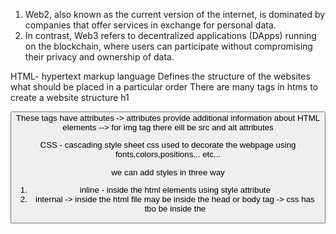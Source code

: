 1) Web2, also known as the current version of the internet, is dominated by companies that offer services in exchange for personal data. 
2) In contrast, Web3 refers to decentralized applications (DApps) running on the blockchain, where users can participate without compromising their privacy and ownership of data.

HTML- hypertext markup language
Defines the structure of the websites what should be placed in a particular order 
There are many tags in htms to create a website structure h1 <img> <p> <a> <button> <form>
These tags have attributes -> attributes provide additional information about HTML elements --> for img tag there eill be src and alt attributes 


CSS - cascading style sheet
css used to decorate the webpage using fonts,colors,positions... etc...

we can add styles in three way 
1) inline - inside the html elements using style attribute
2) internal -> inside the html file may be inside the head or body tag -> css has tbo be inside the <style> tag
3) external -> using external file may be common file for many files

there are many things in css learn by experience and use tailwind css this will easy to code having prebuild class names

Always use chrome developer tools to debug the CSS easily -> we can change the things and look how it will look dynamicaly




JAVASCRIPT
1) Interpreted -  javascript execute line by line at runtime (in otherlanguages like c c++ java rust they are compiled and run the code there will be lot of checks in the compilation stage it is the good thing afterthis the code will run fast) javascript will be prone to more run time errors
2) Dynamically typed (loosely typed)  - variables in JS are not bound to a specific data types,we can change the datatype of the variable in the run time
3) Single Threaded - it process one task at a time (Utilises only one cpu)
4) Garbage collector - JS automatically manages the garbage collection

syntax of javascript

let name = 'teju';
const age = 24;
var isStudent = true;


function sum(a,b) {  //function declaration
return a+b;
}
let ans = sum(2,3);  //calling a function
console.log(ans);


I/O heavy operations :-
accesing a file -> from the cpu(may take 3 sec or  10 seconds or it will be occoupied by other resources)
starting a clock
http requests

const fs = require('fs');
const contents = fs.readFileSync("a.txt','utf-8');
console.log(contents);



